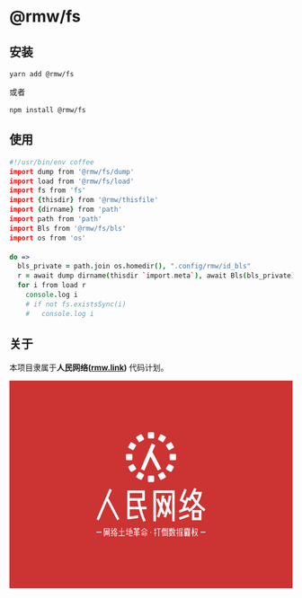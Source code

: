 <!-- 本文件由 ./readme.make.md 自动生成，请不要直接修改此文件 -->

# @rmw/fs

##  安装

```
yarn add @rmw/fs
```

或者

```
npm install @rmw/fs
```

## 使用

```coffee
#!/usr/bin/env coffee
import dump from '@rmw/fs/dump'
import load from '@rmw/fs/load'
import fs from 'fs'
import {thisdir} from '@rmw/thisfile'
import {dirname} from 'path'
import path from 'path'
import Bls from '@rmw/fs/bls'
import os from 'os'

do =>
  bls_private = path.join os.homedir(), ".config/rmw/id_bls"
  r = await dump dirname(thisdir `import.meta`), await Bls(bls_private)
  for i from load r
    console.log i
    # if not fs.existsSync(i)
    #   console.log i

```

## 关于

本项目隶属于**人民网络([rmw.link](//rmw.link))** 代码计划。

![人民网络](https://raw.githubusercontent.com/rmw-link/logo/master/rmw.red.bg.svg)
